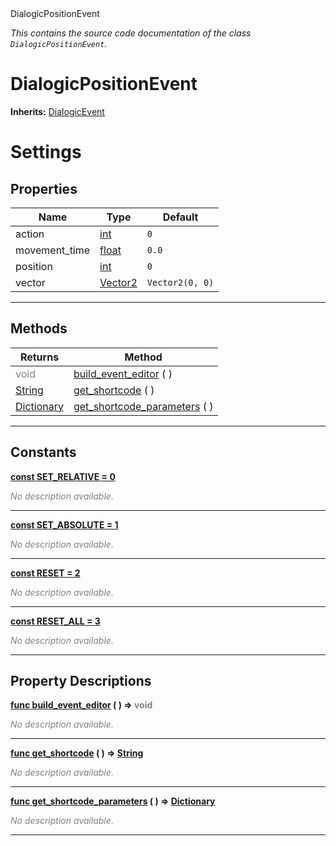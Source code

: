 
<div class="header-banner purple">
<div class="header-label purple">DialogicPositionEvent</div>
</div>

*This contains the source code documentation of the class `DialogicPositionEvent`.*
        
# DialogicPositionEvent
**Inherits:** [DialogicEvent](class_dialogicevent.md)

# Settings
## Properties
Name | Type | Default 
--- | --- | --- 
action | [int](https://docs.godotengine.org/en/latest/classes/class_int.html#class-int) |  `0` 
movement_time | [float](https://docs.godotengine.org/en/latest/classes/class_float.html#class-float) |  `0.0` 
position | [int](https://docs.godotengine.org/en/latest/classes/class_int.html#class-int) |  `0` 
vector | [Vector2](https://docs.godotengine.org/en/latest/classes/class_vector2.html#class-vector2) |  `Vector2(0, 0)` 
--- 

## Methods
Returns | Method 
--- | --- 
<span style = "color: gray">void</span> | [<span class="hljs-title">build_event_editor</span>](#property-build_event_editor) ( ) 
<span class="hljs-attribute">[String](https://docs.godotengine.org/en/latest/classes/class_string.html#class-string)</span> | [<span class="hljs-title">get_shortcode</span>](#property-get_shortcode) ( ) 
<span class="hljs-attribute">[Dictionary](https://docs.godotengine.org/en/latest/classes/class_dictionary.html#class-dictionary)</span> | [<span class="hljs-title">get_shortcode_parameters</span>](#property-get_shortcode_parameters) ( ) 
--- 
## Constants


<a class="header" id="constant-SET_RELATIVE" href="#constant-SET_RELATIVE">**<span class="hljs-attribute">const</span> <span class="hljs-title">SET_RELATIVE</span><span class="hljs-comment"> = 0</span>**</a>



 <span style = "color: gray">*No description available.*</span> 

---


<a class="header" id="constant-SET_ABSOLUTE" href="#constant-SET_ABSOLUTE">**<span class="hljs-attribute">const</span> <span class="hljs-title">SET_ABSOLUTE</span><span class="hljs-comment"> = 1</span>**</a>



 <span style = "color: gray">*No description available.*</span> 

---


<a class="header" id="constant-RESET" href="#constant-RESET">**<span class="hljs-attribute">const</span> <span class="hljs-title">RESET</span><span class="hljs-comment"> = 2</span>**</a>



 <span style = "color: gray">*No description available.*</span> 

---


<a class="header" id="constant-RESET_ALL" href="#constant-RESET_ALL">**<span class="hljs-attribute">const</span> <span class="hljs-title">RESET_ALL</span><span class="hljs-comment"> = 3</span>**</a>



 <span style = "color: gray">*No description available.*</span> 

---
## Property Descriptions



<a class="header" id="property-build_event_editor" href="#property-build_event_editor">**<span class="hljs-attribute">func</span> [<span class="hljs-title">build_event_editor</span>](#property-build_event_editor) ( )</a>  ⇒ <span style = "color: gray">void</span>** 



 <span style = "color: gray">*No description available.*</span> 

---



<a class="header" id="property-get_shortcode" href="#property-get_shortcode">**<span class="hljs-attribute">func</span> [<span class="hljs-title">get_shortcode</span>](#property-get_shortcode) ( )</a>  ⇒ <span class="hljs-attribute">[String](https://docs.godotengine.org/en/latest/classes/class_string.html#class-string)</span>** 



 <span style = "color: gray">*No description available.*</span> 

---



<a class="header" id="property-get_shortcode_parameters" href="#property-get_shortcode_parameters">**<span class="hljs-attribute">func</span> [<span class="hljs-title">get_shortcode_parameters</span>](#property-get_shortcode_parameters) ( )</a>  ⇒ <span class="hljs-attribute">[Dictionary](https://docs.godotengine.org/en/latest/classes/class_dictionary.html#class-dictionary)</span>** 



 <span style = "color: gray">*No description available.*</span> 

---

